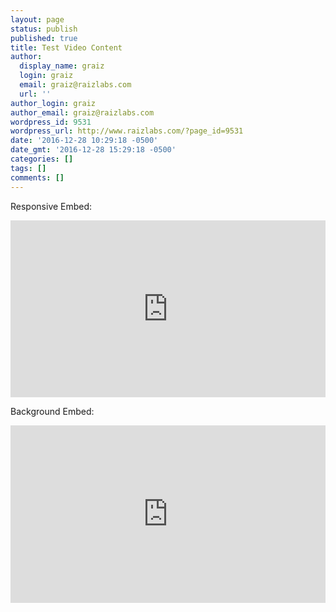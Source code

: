 ```yaml
---
layout: page
status: publish
published: true
title: Test Video Content
author:
  display_name: graiz
  login: graiz
  email: graiz@raizlabs.com
  url: ''
author_login: graiz
author_email: graiz@raizlabs.com
wordpress_id: 9531
wordpress_url: http://www.raizlabs.com/?page_id=9531
date: '2016-12-28 10:29:18 -0500'
date_gmt: '2016-12-28 15:29:18 -0500'
categories: []
tags: []
comments: []
---
```

<p>Responsive Embed:</p>
<style>.embed-container { position: relative; padding-bottom: 56.25%; height: 0; overflow: hidden; max-width: 100%; } .embed-container iframe, .embed-container object, .embed-container embed { position: absolute; top: 0; left: 0; width: 100%; height: 100%; }</style>
<div class='embed-container'><iframe src='https://player.vimeo.com/video/167291271' frameborder='0' webkitAllowFullScreen mozallowfullscreen allowFullScreen></iframe></div>
<p>Background Embed:</p>
<style>.embed-container { position: relative; padding-bottom: 56.25%; height: 0; overflow: hidden; max-width: 100%; } .embed-container iframe, .embed-container object, .embed-container embed { position: absolute; top: 0; left: 0; width: 100%; height: 100%; }</style>
<div class='embed-container'><iframe src='https://player.vimeo.com/video/167291271?background=1' frameborder='0' webkitAllowFullScreen mozallowfullscreen allowFullScreen></iframe></div>
